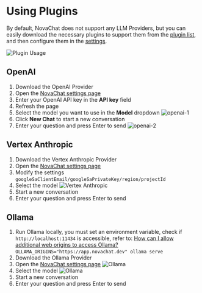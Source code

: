 # Using Plugins

By default, NovaChat does not support any LLM Providers, but you can easily download the necessary plugins to support them from the [plugin list](https://app.novachat.dev/#/plugins), and then configure them in the [settings](https://app.novachat.dev/#/settings).

![Plugin Usage](/images/plugin-usage-1.png)

## OpenAI

1. Download the OpenAI Provider
2. Open the [NovaChat settings page](https://app.novachat.dev/#/settings)
3. Enter your OpenAI API key in the **API key** field
4. Refresh the page
5. Select the model you want to use in the **Model** dropdown
   ![openai-1](/images/plugin-usage-openai-1.png)
6. Click **New Chat** to start a new conversation
7. Enter your question and press Enter to send
   ![openai-2](/images/plugin-usage-openai-2.png)

## Vertex Anthropic

1. Download the Vertex Anthropic Provider
2. Open the [NovaChat settings page](https://app.novachat.dev/#/settings)
3. Modify the settings `googleSaClientEmail/googleSaPrivateKey/region/projectId`
4. Select the model
   ![Vertex Anthropic](/images/plugin-usage-vertex-anthropic-1.png)
5. Start a new conversation
6. Enter your question and press Enter to send

## Ollama

1. Run Ollama locally, you must set an environment variable, check if `http://localhost:11434` is accessible, refer to: [How can I allow additional web origins to access Ollama?](https://github.com/ollama/ollama/blob/main/docs/faq.md#how-do-i-configure-ollama-server)
   `OLLAMA_ORIGINS="https://app.novachat.dev" ollama serve`
2. Download the Ollama Provider
3. Open the [NovaChat settings page](https://app.novachat.dev/#/settings)
   ![Ollama](/images/plugin-usage-ollama-1.png)
4. Select the model
   ![Ollama](/images/plugin-usage-ollama-2.png)
5. Start a new conversation
6. Enter your question and press Enter to send
